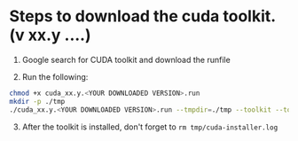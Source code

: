 # Steps to download the cuda toolkit. (v xx.y ....)

1. Google search for CUDA toolkit and download the runfile

2. Run the following:
```bash
chmod +x cuda_xx.y.<YOUR DOWNLOADED VERSION>.run
mkdir -p ./tmp
./cuda_xx.y.<YOUR DOWNLOADED VERSION>.run --tmpdir=./tmp --toolkit --toolkitpath=<YOUR LOCAL DIR>/cuda-xx.y
```
3. After the toolkit is installed, don't forget to  `rm tmp/cuda-installer.log`
